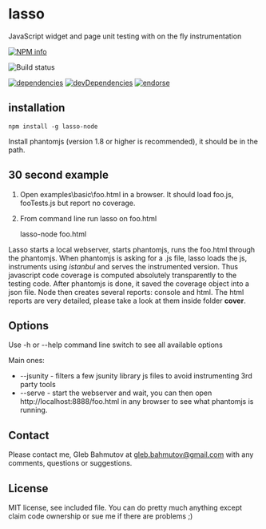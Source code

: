 lasso
=====

JavaScript widget and page unit testing with on the fly instrumentation

[![NPM info][nodei.co]](https://npmjs.org/package/lasso)

![Build status][ci-image]

[![dependencies][dependencies-image]][dependencies-url]
[![devDependencies][devDependencies-image]][devDependencies-url]
[![endorse][endorse-image]][endorse-url]

installation
------------

	npm install -g lasso-node

Install phantomjs (version 1.8 or higher is recommended), it should be in the path.

30 second example
-----------------

1. Open examples\basic\foo.html in a browser. It should load foo.js, fooTests.js but report no coverage.
2. From command line run lasso on foo.html

	lasso-node foo.html

Lasso starts a local webserver, starts phantomjs, runs the foo.html through the phantomjs.
When phantomjs is asking for a .js file, lasso loads the js, instruments using *istanbul* and serves the instrumented version. Thus javascript code coverage is computed absolutely transparently to the testing code. After phantomjs is done, it saved the coverage object into a json file. Node then creates several reports: console and html. The html reports are very detailed, please take a look at them inside folder **cover**.


Options
-------

Use -h or --help command line switch to see all available options

Main ones:

+ --jsunity - filters a few jsunity library js files to avoid instrumenting 3rd party tools
+ --serve - start the webserver and wait, you can then open http://localhost:8888/foo.html in any browser to see what phantomjs is running.

Contact
-------
Please contact me, Gleb Bahmutov at gleb.bahmutov@gmail.com with any comments, questions or suggestions.

License
-------

MIT license, see included file. You can do pretty much anything except claim code ownership or sue me if there are problems ;)

[ci-image]: https://www.codeship.io/projects/7a3ccd60-007e-0131-284f-0a85da757f94/status
[nodei.co]: https://nodei.co/npm/lasso.png?downloads=true
[dependencies-image]: https://david-dm.org/bahmutov/lasso.png
[dependencies-url]: https://david-dm.org/bahmutov/lasso
[devDependencies-image]: https://david-dm.org/bahmutov/lasso/dev-status.png
[devDependencies-url]: https://david-dm.org/bahmutov/lasso#info=devDependencies
[endorse-image]: https://api.coderwall.com/bahmutov/endorsecount.png
[endorse-url]: https://coderwall.com/bahmutov
